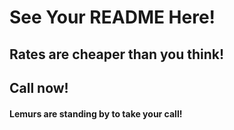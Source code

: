 # See Your README Here!
## Rates are cheaper than you think!
## Call now! 
#### Lemurs are standing by to take your call!
